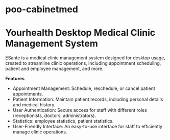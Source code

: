 # poo-cabinetmed
# Yourhealth Desktop Medical Clinic Management System

ESante is a medical clinic management system designed for desktop usage, created to streamline clinic operations, including appointment scheduling, patient and employee management,  and more.

**Features**

- Appointment Management: Schedule, reschedule, or cancel patient appointments.
- Patient Information: Maintain patient records, including personal details and medical history.
- User Authentication: Secure access for staff with different roles (receptionists, doctors, administrators).
- Statistics: employee statistics, patient statistics.
- User-Friendly Interface: An easy-to-use interface for staff to efficiently manage clinic operations.  
